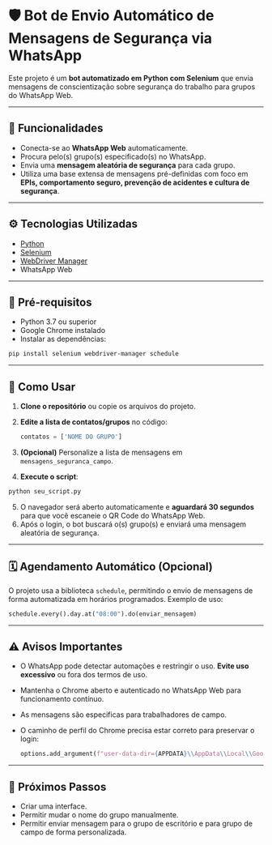 # 🛡️ Bot de Envio Automático de Mensagens de Segurança via WhatsApp

Este projeto é um **bot automatizado em Python com Selenium** que envia mensagens de conscientização sobre segurança do trabalho para grupos do WhatsApp Web.

---

## 📌 Funcionalidades

* Conecta-se ao **WhatsApp Web** automaticamente.
* Procura pelo(s) grupo(s) especificado(s) no WhatsApp.
* Envia uma **mensagem aleatória de segurança** para cada grupo.
* Utiliza uma base extensa de mensagens pré-definidas com foco em **EPIs, comportamento seguro, prevenção de acidentes e cultura de segurança**.

---

## ⚙️ Tecnologias Utilizadas

* [Python](https://www.python.org/)
* [Selenium](https://www.selenium.dev/)
* [WebDriver Manager](https://pypi.org/project/webdriver-manager/)
* WhatsApp Web

---

## 🔧 Pré-requisitos

* Python 3.7 ou superior
* Google Chrome instalado
* Instalar as dependências:

```bash
pip install selenium webdriver-manager schedule
```

---

## 🚀 Como Usar

1. **Clone o repositório** ou copie os arquivos do projeto.
2. **Edite a lista de contatos/grupos** no código:

   ```python
   contatos = ['NOME DO GRUPO']
   ```
3. **(Opcional)** Personalize a lista de mensagens em `mensagens_seguranca_campo`.
4. **Execute o script**:

```bash
python seu_script.py
```

5. O navegador será aberto automaticamente e **aguardará 30 segundos** para que você escaneie o QR Code do WhatsApp Web.
6. Após o login, o bot buscará o(s) grupo(s) e enviará uma mensagem aleatória de segurança.

---

## 🗓️ Agendamento Automático (Opcional)

O projeto usa a biblioteca `schedule`, permitindo o envio de mensagens de forma automatizada em horários programados. Exemplo de uso:

```python
schedule.every().day.at("08:00").do(enviar_mensagem)
```

---

## ⚠️ Avisos Importantes

* O WhatsApp pode detectar automações e restringir o uso. **Evite uso excessivo** ou fora dos termos de uso.
* Mantenha o Chrome aberto e autenticado no WhatsApp Web para funcionamento contínuo.
* As mensagens são especificas para trabalhadores de campo.
* O caminho de perfil do Chrome precisa estar correto para preservar o login:

  ```python
  options.add_argument(f"user-data-dir={APPDATA}\\AppData\\Local\\Google\\Chrome\\User Data\\Default")
  ```
---
## 🔮 Próximos Passos

* Criar uma interface.
* Permitir mudar o nome do grupo manualmente.
* Permitir enviar mensagem para o grupo de escritório e para grupo de campo de forma personalizada.
